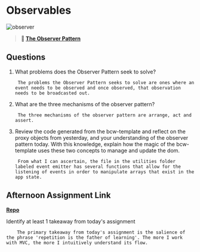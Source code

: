 # Observables

![observer](https://bcw.blob.core.windows.net/public/img/journals/8014045611652045)

> **📖 [The Observer Pattern](https://codeworksacademy.com/fs-student-guide/resources/wk3/04-Observer-Pattern)**

## Questions

1. What problems does the Observer Pattern seek to solve?

        The problems the Observer Pattern seeks to solve are ones where an event needs to be observed and once observed, that observation needs to be broadcasted out.

2. What are the three mechanisms of the observer pattern?

        The three mechanisms of the observer pattern are arrange, act and assert.

3. Review the code generated from the bcw-template and reflect on the proxy objects from yesterday, and your understanding of the observer pattern today. With this knowledge, explain how the magic of the bcw-template uses these two concepts to manage and update the dom.

        From what I can ascertain, the file in the utilities folder labeled event emitter has several functions that allow for the listening of events in order to manipulate arrays that exist in the app state.
## Afternoon Assignment Link

**[Repo](https://github.com/DerekBelloni/Sporting-Goods)**

Identify at least 1 takeaway from today's assignment

        The primary takeaway from today's assignment is the salience of the phrase 'repetition is the father of learning'. The more I work with MVC, the more I intuitively understand its flow.
